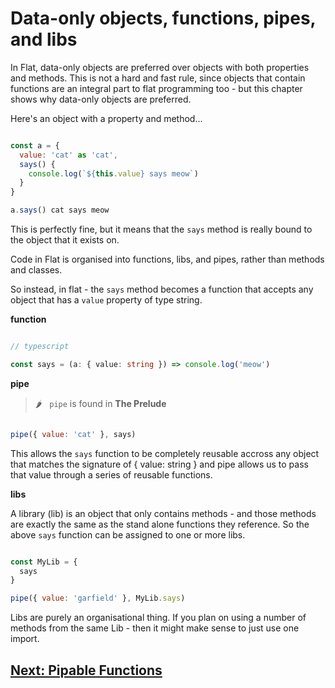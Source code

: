 # Data-only objects, functions, pipes, and libs

In Flat, data-only objects are preferred over objects with both properties and methods.
This is not a hard and fast rule, since objects that contain functions are an integral part to flat programming too - but this chapter shows why data-only objects are preferred.

Here's an object with a property and method...

```javascript

const a = {
  value: 'cat' as 'cat',
  says() {
    console.log(`${this.value} says meow`)
  }
}

a.says() cat says meow

```

This is perfectly fine, but it means that the `says` method is really bound to the object that it exists on. 

Code in Flat is organised into functions, libs, and pipes, rather than methods and classes.

So instead, in flat - the `says` method becomes a function that accepts any object that has a `value` property of type string.

**function**

```typescript

// typescript

const says = (a: { value: string }) => console.log('meow')

```

**pipe**

> 🌶️  &nbsp; `pipe` is found in **The Prelude**

```javascript

pipe({ value: 'cat' }, says)

```

This allows the `says` function to be completely reusable accross any object that matches the signature of { value: string } and pipe allows us to pass that value through a series of reusable functions.

**libs**

A library (lib) is an object that only contains methods - and those methods are exactly the same as the stand alone functions they reference.
So the above `says` function can be assigned to one or more libs.

```javascript

const MyLib = {
  says
}

pipe({ value: 'garfield' }, MyLib.says)

```

Libs are purely an organisational thing. If you plan on using a number of methods from the same Lib - then it might make sense to just use one import.

## [Next: Pipable Functions](https://github.com/attack-monkey/flat-code-guide/blob/master/pipable%20functions.md)
